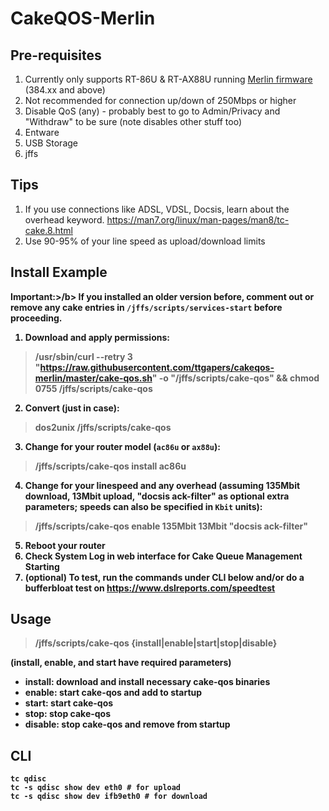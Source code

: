 # CakeQOS-Merlin

## Pre-requisites
1. Currently only supports RT-86U & RT-AX88U running <a href="https://github.com/RMerl/asuswrt-merlin.ng">Merlin firmware</a> (384.xx and above)
2. Not recommended for connection up/down of 250Mbps or higher
3. Disable QoS (any) - probably best to go to Admin/Privacy and "Withdraw" to be sure (note disables other stuff too)
4. Entware
5. USB Storage
6. jffs

## Tips
1. If you use connections like ADSL, VDSL, Docsis, learn about the overhead keyword. 
    https://man7.org/linux/man-pages/man8/tc-cake.8.html
2. Use 90-95% of your line speed as upload/download limits

## Install Example

<b>Important:>/b> If you installed an older version before, comment out or remove any cake entries in `/jffs/scripts/services-start` before proceeding.

1. Download and apply permissions:
> /usr/sbin/curl --retry 3 "https://raw.githubusercontent.com/ttgapers/cakeqos-merlin/master/cake-qos.sh" -o "/jffs/scripts/cake-qos" && chmod 0755 /jffs/scripts/cake-qos
2. Convert (just in case):
> dos2unix /jffs/scripts/cake-qos
3. Change for your router model (`ac86u` or `ax88u`):
> /jffs/scripts/cake-qos install **ac86u**
4. Change for your linespeed and any overhead (assuming 135Mbit download, 13Mbit upload, "docsis ack-filter" as optional extra parameters; speeds can also be specified in `Kbit` units):
> /jffs/scripts/cake-qos enable **135Mbit 13Mbit "docsis ack-filter"**
5. Reboot your router
6. Check System Log in web interface for **Cake Queue Management Starting**
7. (optional) To test, run the commands under **CLI** below and/or do a bufferbloat test on https://www.dslreports.com/speedtest

## Usage

> /jffs/scripts/cake-qos {install|enable|start|stop|disable}

(install, enable, and start have required parameters)

- install: download and install necessary cake-qos binaries
- enable:  start cake-qos and add to startup
- start:   start cake-qos
- stop:    stop cake-qos
- disable: stop cake-qos and remove from startup
    
## CLI

```
tc qdisc
tc -s qdisc show dev eth0 # for upload
tc -s qdisc show dev ifb9eth0 # for download
```

